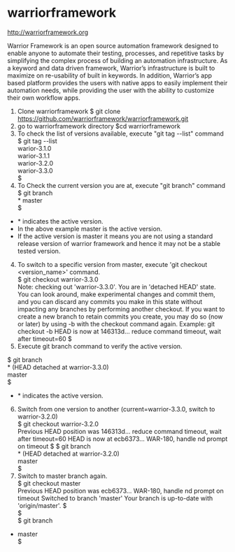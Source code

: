 # warriorframework
http://warriorframework.org

Warrior Framework is an open source automation framework designed to enable anyone to automate their testing, processes, and repetitive tasks by simplifying the complex process of building an automation infrastructure. As a keyword and data driven framework, Warrior’s infrastructure is built to maximize on re-usability of  built in keywords. In addition, Warrior’s app based platform provides the users with native apps to easily implement their automation needs, while providing the user with the ability to customize their own workflow apps.

1. Clone warriorframework
$ git clone https://github.com/warriorframework/warriorframework.git
2. go to warriorframework directory
$cd warriorframework
3. To check the list of versions available, execute "git tag --list" command <br/>
$ git tag --list <br />
warior-3.1.0 <br/>
warior-3.1.1 <br/>
warior-3.2.0 <br/>
warior-3.3.0 <br/>
$
3. To Check the current version you are at, execute "git branch" command <br/>
$ git branch <br/>
\* master <br/>
$
- \* indicates the active version.
- In the above example master is the active version.
- If the active version is master it means you are not using a standard release version of warrior framework and hence it may
not be a stable tested version.
4. To switch to a specific version from master, execute 'git checkout <version_name>' command. <br/>
$ git checkout warrior-3.3.0 <br/>
Note: checking out 'warrior-3.3.0'.
You are in 'detached HEAD' state. You can look around, make experimental
changes and commit them, and you can discard any commits you make in this
state without impacting any branches by performing another checkout.
If you want to create a new branch to retain commits you create, you may
do so (now or later) by using -b with the checkout command again. Example:
git checkout -b <new-branch-name>
HEAD is now at 146313d... reduce command timeout, wait after timeout=60
$
5. Execute git branch command to verify the active version. <br/>

$ git branch <br/>
\* (HEAD detached at warrior-3.3.0) <br/>
master <br/>
$
- \* indicates the active version.
6. Switch from one version to another (current=warrior-3.3.0, switch to warrior-3.2.0) <br/>
$ git checkout warrior-3.2.0 <br/>
Previous HEAD position was 146313d... reduce command timeout, wait after timeout=60
HEAD is now at ecb6373... WAR-180, handle nd prompt on timeout
$
$ git branch <br/>
\* (HEAD detached at warrior-3.2.0) \
master <br/>
$
7. Switch to master branch again. <br/>
$ git checkout master <br/>
Previous HEAD position was ecb6373... WAR-180, handle nd prompt on timeout
Switched to branch 'master'
Your branch is up-to-date with 'origin/master'.
$ <br/>
$ <br/>
$ git branch <br/>
* master <br/>
$ 
